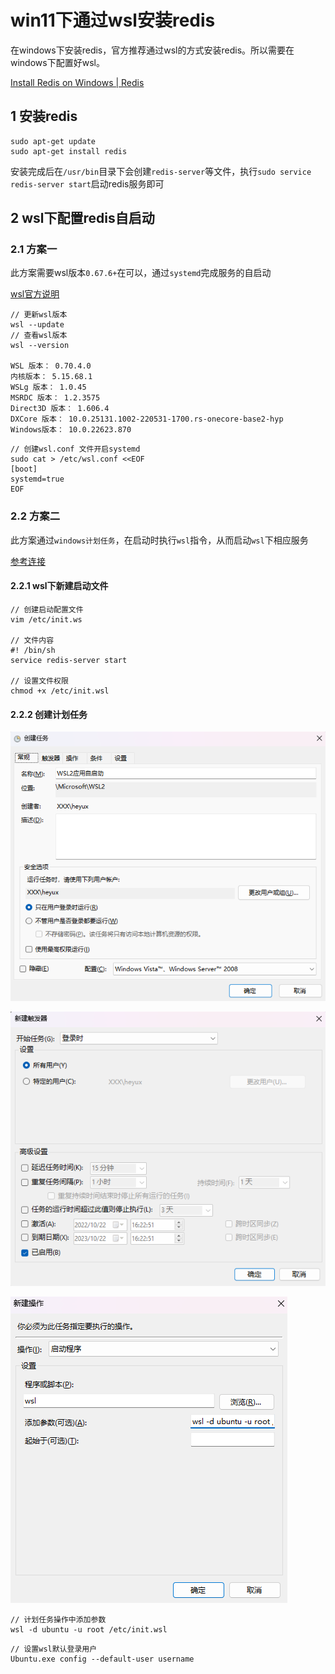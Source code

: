 # win11下通过wsl安装redis

在windows下安装redis，官方推荐通过wsl的方式安装redis。所以需要在windows下配置好wsl。

[Install Redis on Windows | Redis](https://redis.io/docs/getting-started/installation/install-redis-on-windows/)

## 1 安装redis



```shell
sudo apt-get update
sudo apt-get install redis
```

安装完成后在`/usr/bin`目录下会创建`redis-server`等文件，执行`sudo service redis-server start`启动redis服务即可



## 2 wsl下配置redis自启动

### 2.1 方案一

此方案需要wsl版本` 0.67.6+ `在可以，通过`systemd`完成服务的自启动

[wsl官方说明](https://learn.microsoft.com/zh-cn/windows/wsl/wsl-config)

```shell
// 更新wsl版本
wsl --update
// 查看wsl版本
wsl --version

WSL 版本： 0.70.4.0
内核版本： 5.15.68.1
WSLg 版本： 1.0.45
MSRDC 版本： 1.2.3575
Direct3D 版本： 1.606.4
DXCore 版本： 10.0.25131.1002-220531-1700.rs-onecore-base2-hyp
Windows版本： 10.0.22623.870
```



```shell
// 创建wsl.conf 文件开启systemd
sudo cat > /etc/wsl.conf <<EOF
[boot]
systemd=true
EOF
```



### 2.2 方案二

此方案通过`windows计划任务`，在启动时执行`wsl`指令，从而启动`wsl`下相应服务

[参考连接](https://hk.v2ex.com/t/882117)

#### 2.2.1 wsl下新建启动文件

```shell
// 创建启动配置文件
vim /etc/init.ws

// 文件内容
#! /bin/sh
service redis-server start

// 设置文件权限
chmod +x /etc/init.wsl
```



#### 2.2.2 创建计划任务


![image-20221022162239060](assets/image-20221022162239060.png)

![image-20221022162344353](assets/image-20221022162344353.png)

![image-20221022192904085](assets/image-20221022192904085.png)


```shell
// 计划任务操作中添加参数
wsl -d ubuntu -u root /etc/init.wsl
```



```shell
// 设置wsl默认登录用户
Ubuntu.exe config --default-user username
```

